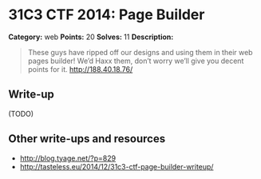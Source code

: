 # 31C3 CTF 2014: Page Builder

**Category:** web
**Points:** 20
**Solves:** 11
**Description:**

> These guys have ripped off our designs and using them in their web pages builder! We’d Haxx them, don’t worry we’ll give you decent points for it.
> <http://188.40.18.76/>

## Write-up

(TODO)

## Other write-ups and resources

* <http://blog.tyage.net/?p=829>
* <http://tasteless.eu/2014/12/31c3-ctf-page-builder-writeup/>

